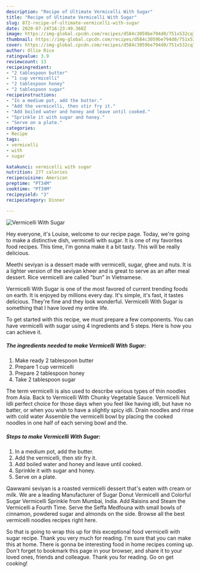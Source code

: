 ```yaml
---
description: "Recipe of Ultimate Vermicelli With Sugar"
title: "Recipe of Ultimate Vermicelli With Sugar"
slug: 872-recipe-of-ultimate-vermicelli-with-sugar
date: 2020-07-24T16:23:49.368Z
image: https://img-global.cpcdn.com/recipes/d584c3059be794d0/751x532cq70/vermicelli-with-sugar-recipe-main-photo.jpg
thumbnail: https://img-global.cpcdn.com/recipes/d584c3059be794d0/751x532cq70/vermicelli-with-sugar-recipe-main-photo.jpg
cover: https://img-global.cpcdn.com/recipes/d584c3059be794d0/751x532cq70/vermicelli-with-sugar-recipe-main-photo.jpg
author: Ollie Rice
ratingvalue: 3.9
reviewcount: 13
recipeingredient:
- "2 tablespoon butter"
- "1 cup vermicelli"
- "2 tablespoon honey"
- "2 tablespoon sugar"
recipeinstructions:
- "In a medium pot, add the butter."
- "Add the vermicelli, then stir fry it."
- "Add boiled water and honey and leave until cooked."
- "Sprinkle it with sugar and honey."
- "Serve on a plate."
categories:
- Recipe
tags:
- vermicelli
- with
- sugar

katakunci: vermicelli with sugar 
nutrition: 277 calories
recipecuisine: American
preptime: "PT34M"
cooktime: "PT39M"
recipeyield: "3"
recipecategory: Dinner

---
```



![Vermicelli With Sugar](https://img-global.cpcdn.com/recipes/d584c3059be794d0/751x532cq70/vermicelli-with-sugar-recipe-main-photo.jpg)

Hey everyone, it's Louise, welcome to our recipe page. Today, we're going to make a distinctive dish, vermicelli with sugar. It is one of my favorites food recipes. This time, I'm gonna make it a bit tasty. This will be really delicious.

Meethi seviyan is a dessert made with vermicelli, sugar, ghee and nuts. It is a lighter version of the seviyan kheer and is great to serve as an after meal dessert. Rice vermicelli are called &#34;bun&#34; in Vietnamese.

Vermicelli With Sugar is one of the most favored of current trending foods on earth. It is enjoyed by millions every day. It's simple, it's fast, it tastes delicious. They're fine and they look wonderful. Vermicelli With Sugar is something that I have loved my entire life.


To get started with this recipe, we must prepare a few components. You can have vermicelli with sugar using 4 ingredients and 5 steps. Here is how you can achieve it.

<!--inarticleads1-->

##### The ingredients needed to make Vermicelli With Sugar:

1. Make ready 2 tablespoon butter
1. Prepare 1 cup vermicelli
1. Prepare 2 tablespoon honey
1. Take 2 tablespoon sugar


The term vermicelli is also used to describe various types of thin noodles from Asia. Back to Vermicelli With Chunky Vegetable Sauce. Vermicelli Nut Idli perfect choice for those days when you feel like having idli, but have no batter, or when you wish to have a slightly spicy idli. Drain noodles and rinse with cold water Assemble the vermicelli bowl by placing the cooked noodles in one half of each serving bowl and the. 

<!--inarticleads2-->

##### Steps to make Vermicelli With Sugar:

1. In a medium pot, add the butter.
1. Add the vermicelli, then stir fry it.
1. Add boiled water and honey and leave until cooked.
1. Sprinkle it with sugar and honey.
1. Serve on a plate.


Qawwami seviyan is a roasted vermicelli dessert that&#39;s eaten with cream or milk. We are a leading Manufacturer of Sugar Donut Vermicelli and Colorful Sugar Vermicelli Sprinkle from Mumbai, India. Add Raisins and Steam the Vermicelli a Fourth Time. Serve the Seffa Medfouna with small bowls of cinnamon, powdered sugar and almonds on the side. Browse all the best vermicelli noodles recipes right here. 

So that is going to wrap this up for this exceptional food vermicelli with sugar recipe. Thank you very much for reading. I'm sure that you can make this at home. There is gonna be interesting food in home recipes coming up. Don't forget to bookmark this page in your browser, and share it to your loved ones, friends and colleague. Thank you for reading. Go on get cooking!
